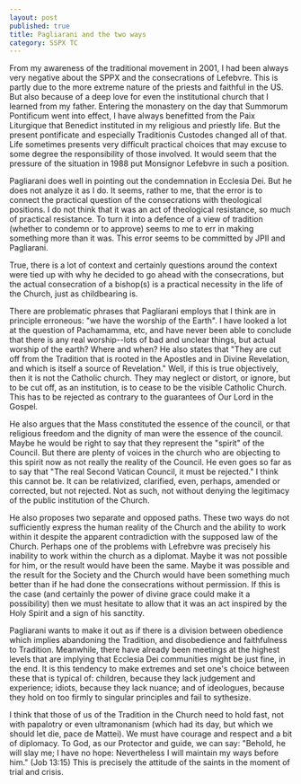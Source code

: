 ```yaml
---
layout: post
published: true
title: Pagliarani and the two ways
category: SSPX TC
---
```

From my awareness of the traditional movement in 2001, I had been always very negative about the SPPX and the consecrations of Lefebvre. This is partly due to the more extreme nature of the priests and faithful in the US. But also because of a deep love for even the institutional church that I learned from my father. Entering the monastery on the day that Summorum Pontificum went into effect, I have always benefitted from the Paix Liturgique that Benedict instituted in my religious and priestly life. But the present pontificate and especially Traditionis Custodes changed all of that. 
Life sometimes presents very difficult practical choices that may excuse to some degree the responsibility of those involved. It would seem that the pressure of the situation in 1988 put Monsignor Lefebvre in such a position.

Pagliarani does well in pointing out the condemnation in Ecclesia Dei. But he does not analyze it as I do. It seems, rather to me, that the error is to connect the practical question of the consecrations with theological positions. I do not think that it was an act of theological resistance, so much of practical resistance. To turn it into a defence of a view of tradition (whether to condemn or to approve) seems to me to err in making something more than it was. This error seems to be committed by JPII and Pagliarani.

True, there is a lot of context and certainly questions around the context were tied up with why he decided to go ahead with the consecrations, but the actual consecration of a bishop(s) is a practical necessity in the life of the Church, just as childbearing is.

There are problematic phrases that Pagliarani employs that I think are in principle erroneous: "we have the worship of the Earth". I have looked a lot at the question of Pachamamma, etc, and have never been able to conclude that there is any real worship--lots of bad and unclear things, but actual worship of the earth? Where and when? He also states that "They are cut off from the Tradition that is rooted in the Apostles and in Divine Revelation, and which is itself a source of Revelation." Well, if this is true objectively, then it is not the Catholic church. They may neglect or distort, or ignore, but to be cut off, as an institution, is to cease to be the visible Catholic Church. This has to be rejected as contrary to the guarantees of Our Lord in the Gospel.

He also argues that the Mass constituted the essence of the council, or that religious freedom and the dignity of man were the essence of the council. Maybe he would be right to say that they represent the "spirit" of the Council. But there are plenty of voices in the church who are objecting to this spirit now as not really the reality of the Council. He even goes so far as to say that "The real Second Vatican Council, it must be rejected." I think this cannot be. It can be relativized, clarified, even, perhaps, amended or corrected, but not rejected. Not as such, not without denying the legitimacy of the public institution of the Church.

He also proposes two separate and opposed paths. These two ways do not sufficiently express the human reality of the Church and the ability to work within it despite the apparent contradiction with the supposed law of the Church. Perhaps one of the problems with Lefrebvre was precisely his inability to work within the church as a diplomat. Maybe it was not possible for him, or the result would have been the same. Maybe it was possible and the result for the Society and the Church would have been something much better than if he had done the consecrations without permission. If this is the case (and certainly the power of divine grace could make it a possibility) then we must hesitate to allow that it was an act inspired by the Holy Spirit and a sign of his sanctity. 

Pagliarani wants to make it out as if there is a division between obedience which implies abandoning the Tradition, and disobedience and faithfulness to Tradition. Meanwhile, there have already been meetings at the highest levels that are implying that Ecclesia Dei communities might be just fine, in the end. It is this tendency to make extremes and set one's choice between these that is typical of: children, because they lack judgement and experience; idiots, because they lack nuance; and of ideologues, because they hold on too firmly to singular principles and fail to sythesize.

I think that those of us of the Tradition in the Church need to hold fast, not with papalotry or even ultramonanism (which had its day, but which we should let die, pace de Mattei). We must have courage and respect and a bit of diplomacy. To God, as our Protector and guide, we can say: "Behold, he will slay me; I have no hope: Nevertheless I will maintain my ways before him." (Job 13:15) This is precisely the attitude of the saints in the moment of trial and crisis.
